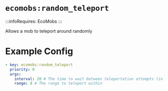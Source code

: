 # `ecomobs:random_teleport`
:::infoRequires:
EcoMobs
:::

Allows a mob to teleport around randomly
# Example Config
```yaml
- key: ecomobs:random_teleport
  priority: 0
  args:
    interval: 20 # The time to wait between teleportation attempts (in ticks)
    range: 8 # The range to teleport within
```